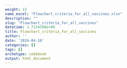 ```yaml
---
weight: 12
name_excel: "Flowchart_criteria_for_all_vaccines.xlsx"
description: ""
slug: "Flowchart_criteria_for_all_vaccines"
datetime: 1.7134398e+09
title: Flowchart_criteria_for_all_vaccines
author: ''
date: '2024-04-18'
categories: []
tags: []
archetype: codebook
output: html_document
---
```


<div class="tabcontent"></div>
